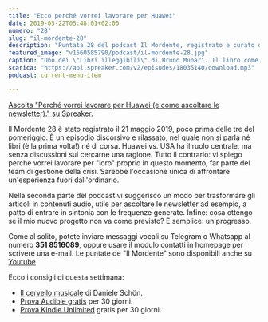 ```yaml
---
title: "Ecco perché vorrei lavorare per Huawei"
date: 2019-05-22T05:48:01+02:00
numero: "28"
slug: "il-mordente-28"
description: "Puntata 28 del podcast Il Mordente, registrato e curato da Riccardo Palombo."
featured_image: "v1560585790/podcast/il-mordente-28.jpg"
caption: "Uno dei \"Libri illeggibili\" di Bruno Munari. Il libro come oggetto, indipendentemente dalle parole stampate, può comunicare qualcosa? Certo, ma diventa un'altra cosa - secondo me."
scarica: "https://api.spreaker.com/v2/episodes/18035140/download.mp3"
podcast: current-menu-item

---
```


<a class="spreaker-player" href="https://www.spreaker.com/episode/18035140" data-resource="episode_id=18035140" data-width="100%" data-height="200px" data-theme="light" data-playlist="false" data-playlist-continuous="false" data-autoplay="false" data-live-autoplay="false" data-chapters-image="true" data-episode-image-position="right" data-hide-logo="false" data-hide-likes="false" data-hide-comments="false" data-hide-sharing="false" data-hide-download="true" >Ascolta "Perché vorrei lavorare per Huawei (e come ascoltare le newsletter)." su Spreaker.</a>

Il Mordente 28 è stato registrato il 21 maggio 2019, poco prima delle tre del pomeriggio. È un episodio discorsivo e rilassato, nel quale non si parla né libri (è la prima volta!) né di corsa. Huawei vs. USA ha il ruolo centrale, ma senza discussioni sul cercarne una ragione. Tutto il contrario: vi spiego perché vorrei lavorare per "loro" proprio in questo momento, far parte del team di gestione della crisi. Sarebbe l'occasione unica di affrontare un'esperienza fuori dall'ordinario.

Nella seconda parte del podcast vi suggerisco un modo per trasformare gli articoli in contenuti audio, utile per ascoltare le newsletter ad esempio, a patto di entrare in sintonia con le frequenze generate. Infine: cosa ottengo se il mio nuovo progetto non va come previsto? È semplice: un progresso.

Come al solito, potete inviare messaggi vocali su Telegram o Whatsapp al numero **351 8516089**, oppure usare il modulo contatti in homepage per scrivere una e-mail. Le puntate de "Il Mordente" sono disponibili anche su <a class="text-info" title="Canale Youtube Riccardo Palombo" href="https://www.youtube.com/riccardopalombo">Youtube</a>.

Ecco i consigli di questa settimana:

<ul>
<li><a class="text-info" href="https://amzn.to/2VQIap0" target="_blank" rel="nofollow" title="Vedi il libro Il cervello musicale">Il cervello musicale</a> di Daniele Schön.</li>
<li><a class="text-info" href="https://amzn.to/2TVaMbA" target="_blank" title="Amazon Audible">Prova Audible gratis</a>  per 30 giorni.</li>
<li><a class="text-info" href="https://www.amazon.it/kindle-dbs/hz/signup?tag=eeepcit-21" target="_blank" title="Kindle Unlimited 30 giorni">Prova Kindle Unlimited</a>  gratis per 30 giorni.</li>
</ul>

